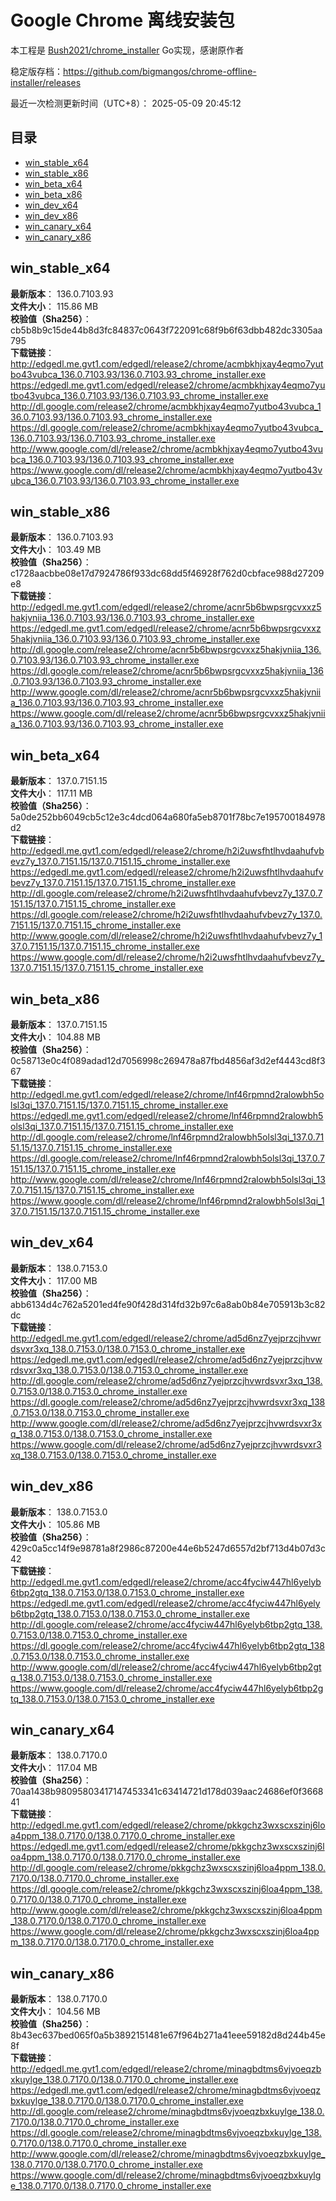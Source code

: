 # Google Chrome 离线安装包
本工程是 [Bush2021/chrome_installer](https://github.com/Bush2021/chrome_installer) Go实现，感谢原作者

稳定版存档：<https://github.com/bigmangos/chrome-offline-installer/releases>

最近一次检测更新时间（UTC+8）：
2025-05-09 20:45:12

## 目录
* [win_stable_x64](https://github.com/bigmangos/chrome-offline-installer?tab=readme-ov-file#win_stable_x64)
* [win_stable_x86](https://github.com/bigmangos/chrome-offline-installer?tab=readme-ov-file#win_stable_x86)
* [win_beta_x64](https://github.com/bigmangos/chrome-offline-installer?tab=readme-ov-file#win_beta_x64)
* [win_beta_x86](https://github.com/bigmangos/chrome-offline-installer?tab=readme-ov-file#win_beta_x86)
* [win_dev_x64](https://github.com/bigmangos/chrome-offline-installer?tab=readme-ov-file#win_dev_x64)
* [win_dev_x86](https://github.com/bigmangos/chrome-offline-installer?tab=readme-ov-file#win_dev_x86)
* [win_canary_x64](https://github.com/bigmangos/chrome-offline-installer?tab=readme-ov-file#win_canary_x64)
* [win_canary_x86](https://github.com/bigmangos/chrome-offline-installer?tab=readme-ov-file#win_canary_x86)

## win_stable_x64
**最新版本**： 136.0.7103.93  
**文件大小**： 115.86 MB  
**校验值（Sha256）**： cb5b8b9c15de44b8d3fc84837c0643f722091c68f9b6f63dbb482dc3305aa795  
**下载链接**：
http://edgedl.me.gvt1.com/edgedl/release2/chrome/acmbkhjxay4eqmo7yutbo43vubca_136.0.7103.93/136.0.7103.93_chrome_installer.exe
https://edgedl.me.gvt1.com/edgedl/release2/chrome/acmbkhjxay4eqmo7yutbo43vubca_136.0.7103.93/136.0.7103.93_chrome_installer.exe
http://dl.google.com/release2/chrome/acmbkhjxay4eqmo7yutbo43vubca_136.0.7103.93/136.0.7103.93_chrome_installer.exe
https://dl.google.com/release2/chrome/acmbkhjxay4eqmo7yutbo43vubca_136.0.7103.93/136.0.7103.93_chrome_installer.exe
http://www.google.com/dl/release2/chrome/acmbkhjxay4eqmo7yutbo43vubca_136.0.7103.93/136.0.7103.93_chrome_installer.exe
https://www.google.com/dl/release2/chrome/acmbkhjxay4eqmo7yutbo43vubca_136.0.7103.93/136.0.7103.93_chrome_installer.exe
## win_stable_x86
**最新版本**： 136.0.7103.93  
**文件大小**： 103.49 MB  
**校验值（Sha256）**： c1728aacbbe08e17d7924786f933dc68dd5f46928f762d0cbface988d27209e8  
**下载链接**：
http://edgedl.me.gvt1.com/edgedl/release2/chrome/acnr5b6bwpsrgcvxxz5hakjvniia_136.0.7103.93/136.0.7103.93_chrome_installer.exe
https://edgedl.me.gvt1.com/edgedl/release2/chrome/acnr5b6bwpsrgcvxxz5hakjvniia_136.0.7103.93/136.0.7103.93_chrome_installer.exe
http://dl.google.com/release2/chrome/acnr5b6bwpsrgcvxxz5hakjvniia_136.0.7103.93/136.0.7103.93_chrome_installer.exe
https://dl.google.com/release2/chrome/acnr5b6bwpsrgcvxxz5hakjvniia_136.0.7103.93/136.0.7103.93_chrome_installer.exe
http://www.google.com/dl/release2/chrome/acnr5b6bwpsrgcvxxz5hakjvniia_136.0.7103.93/136.0.7103.93_chrome_installer.exe
https://www.google.com/dl/release2/chrome/acnr5b6bwpsrgcvxxz5hakjvniia_136.0.7103.93/136.0.7103.93_chrome_installer.exe
## win_beta_x64
**最新版本**： 137.0.7151.15  
**文件大小**： 117.11 MB  
**校验值（Sha256）**： 5a0de252bb6049cb5c12e3c4dcd064a680fa5eb8701f78bc7e195700184978d2  
**下载链接**：
http://edgedl.me.gvt1.com/edgedl/release2/chrome/h2i2uwsfhtlhvdaahufvbevz7y_137.0.7151.15/137.0.7151.15_chrome_installer.exe
https://edgedl.me.gvt1.com/edgedl/release2/chrome/h2i2uwsfhtlhvdaahufvbevz7y_137.0.7151.15/137.0.7151.15_chrome_installer.exe
http://dl.google.com/release2/chrome/h2i2uwsfhtlhvdaahufvbevz7y_137.0.7151.15/137.0.7151.15_chrome_installer.exe
https://dl.google.com/release2/chrome/h2i2uwsfhtlhvdaahufvbevz7y_137.0.7151.15/137.0.7151.15_chrome_installer.exe
http://www.google.com/dl/release2/chrome/h2i2uwsfhtlhvdaahufvbevz7y_137.0.7151.15/137.0.7151.15_chrome_installer.exe
https://www.google.com/dl/release2/chrome/h2i2uwsfhtlhvdaahufvbevz7y_137.0.7151.15/137.0.7151.15_chrome_installer.exe
## win_beta_x86
**最新版本**： 137.0.7151.15  
**文件大小**： 104.88 MB  
**校验值（Sha256）**： 0c58713e0c4f089adad12d7056998c269478a87fbd4856af3d2ef4443cd8f367  
**下载链接**：
http://edgedl.me.gvt1.com/edgedl/release2/chrome/lnf46rpmnd2ralowbh5olsl3qi_137.0.7151.15/137.0.7151.15_chrome_installer.exe
https://edgedl.me.gvt1.com/edgedl/release2/chrome/lnf46rpmnd2ralowbh5olsl3qi_137.0.7151.15/137.0.7151.15_chrome_installer.exe
http://dl.google.com/release2/chrome/lnf46rpmnd2ralowbh5olsl3qi_137.0.7151.15/137.0.7151.15_chrome_installer.exe
https://dl.google.com/release2/chrome/lnf46rpmnd2ralowbh5olsl3qi_137.0.7151.15/137.0.7151.15_chrome_installer.exe
http://www.google.com/dl/release2/chrome/lnf46rpmnd2ralowbh5olsl3qi_137.0.7151.15/137.0.7151.15_chrome_installer.exe
https://www.google.com/dl/release2/chrome/lnf46rpmnd2ralowbh5olsl3qi_137.0.7151.15/137.0.7151.15_chrome_installer.exe
## win_dev_x64
**最新版本**： 138.0.7153.0  
**文件大小**： 117.00 MB  
**校验值（Sha256）**： abb6134d4c762a5201ed4fe90f428d314fd32b97c6a8ab0b84e705913b3c82dc  
**下载链接**：
http://edgedl.me.gvt1.com/edgedl/release2/chrome/ad5d6nz7yejprzcjhvwrdsvxr3xq_138.0.7153.0/138.0.7153.0_chrome_installer.exe
https://edgedl.me.gvt1.com/edgedl/release2/chrome/ad5d6nz7yejprzcjhvwrdsvxr3xq_138.0.7153.0/138.0.7153.0_chrome_installer.exe
http://dl.google.com/release2/chrome/ad5d6nz7yejprzcjhvwrdsvxr3xq_138.0.7153.0/138.0.7153.0_chrome_installer.exe
https://dl.google.com/release2/chrome/ad5d6nz7yejprzcjhvwrdsvxr3xq_138.0.7153.0/138.0.7153.0_chrome_installer.exe
http://www.google.com/dl/release2/chrome/ad5d6nz7yejprzcjhvwrdsvxr3xq_138.0.7153.0/138.0.7153.0_chrome_installer.exe
https://www.google.com/dl/release2/chrome/ad5d6nz7yejprzcjhvwrdsvxr3xq_138.0.7153.0/138.0.7153.0_chrome_installer.exe
## win_dev_x86
**最新版本**： 138.0.7153.0  
**文件大小**： 105.86 MB  
**校验值（Sha256）**： 429c0a5cc14f9e98781a8f2986c87200e44e6b5247d6557d2bf713d4b07d3c42  
**下载链接**：
http://edgedl.me.gvt1.com/edgedl/release2/chrome/acc4fyciw447hl6yelyb6tbp2gtq_138.0.7153.0/138.0.7153.0_chrome_installer.exe
https://edgedl.me.gvt1.com/edgedl/release2/chrome/acc4fyciw447hl6yelyb6tbp2gtq_138.0.7153.0/138.0.7153.0_chrome_installer.exe
http://dl.google.com/release2/chrome/acc4fyciw447hl6yelyb6tbp2gtq_138.0.7153.0/138.0.7153.0_chrome_installer.exe
https://dl.google.com/release2/chrome/acc4fyciw447hl6yelyb6tbp2gtq_138.0.7153.0/138.0.7153.0_chrome_installer.exe
http://www.google.com/dl/release2/chrome/acc4fyciw447hl6yelyb6tbp2gtq_138.0.7153.0/138.0.7153.0_chrome_installer.exe
https://www.google.com/dl/release2/chrome/acc4fyciw447hl6yelyb6tbp2gtq_138.0.7153.0/138.0.7153.0_chrome_installer.exe
## win_canary_x64
**最新版本**： 138.0.7170.0  
**文件大小**： 117.04 MB  
**校验值（Sha256）**： 70aa1438b98095803417147453341c63414721d178d039aac24686ef0f366841  
**下载链接**：
http://edgedl.me.gvt1.com/edgedl/release2/chrome/pkkgchz3wxscxszinj6loa4ppm_138.0.7170.0/138.0.7170.0_chrome_installer.exe
https://edgedl.me.gvt1.com/edgedl/release2/chrome/pkkgchz3wxscxszinj6loa4ppm_138.0.7170.0/138.0.7170.0_chrome_installer.exe
http://dl.google.com/release2/chrome/pkkgchz3wxscxszinj6loa4ppm_138.0.7170.0/138.0.7170.0_chrome_installer.exe
https://dl.google.com/release2/chrome/pkkgchz3wxscxszinj6loa4ppm_138.0.7170.0/138.0.7170.0_chrome_installer.exe
http://www.google.com/dl/release2/chrome/pkkgchz3wxscxszinj6loa4ppm_138.0.7170.0/138.0.7170.0_chrome_installer.exe
https://www.google.com/dl/release2/chrome/pkkgchz3wxscxszinj6loa4ppm_138.0.7170.0/138.0.7170.0_chrome_installer.exe
## win_canary_x86
**最新版本**： 138.0.7170.0  
**文件大小**： 104.56 MB  
**校验值（Sha256）**： 8b43ec637bed065f0a5b3892151481e67f964b271a41eee59182d8d244b45e8f  
**下载链接**：
http://edgedl.me.gvt1.com/edgedl/release2/chrome/minagbdtms6vjvoeqzbxkuylge_138.0.7170.0/138.0.7170.0_chrome_installer.exe
https://edgedl.me.gvt1.com/edgedl/release2/chrome/minagbdtms6vjvoeqzbxkuylge_138.0.7170.0/138.0.7170.0_chrome_installer.exe
http://dl.google.com/release2/chrome/minagbdtms6vjvoeqzbxkuylge_138.0.7170.0/138.0.7170.0_chrome_installer.exe
https://dl.google.com/release2/chrome/minagbdtms6vjvoeqzbxkuylge_138.0.7170.0/138.0.7170.0_chrome_installer.exe
http://www.google.com/dl/release2/chrome/minagbdtms6vjvoeqzbxkuylge_138.0.7170.0/138.0.7170.0_chrome_installer.exe
https://www.google.com/dl/release2/chrome/minagbdtms6vjvoeqzbxkuylge_138.0.7170.0/138.0.7170.0_chrome_installer.exe
